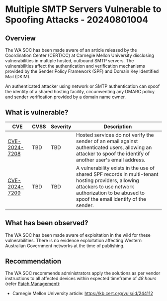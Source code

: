# Multiple SMTP Servers Vulnerable to Spoofing Attacks - 20240801004

## Overview

The WA SOC has been made aware of an article released by the Coordination Center (CERT/CC) at Carnegie Mellon University disclosing vulnerabilities in multiple hosted, outbound SMTP servers. The vulnerabilities affect the authentication and verification mechanisms provided by the Sender Policy Framework (SPF) and Domain Key Identified Mail (DKIM).

An authenticated attacker using network or SMTP authentication can spoof the identity of a shared hosting facility, circumventing any DMARC policy and sender verification provided by a domain name owner.

## What is vulnerable?

| CVE | CVSS | Severity | Description |
| --- | --- | --- | --- |
| [CVE-2024-7208](https://nvd.nist.gov/vuln/detail/CVE-2024-7208) | TBD | TBD | Hosted services do not verify the sender of an email against authenticated users, allowing an attacker to spoof the identify of another user's email address. |
| [CVE-2024-7209](https://nvd.nist.gov/vuln/detail/CVE-2024-7209) | TBD | TBD | A vulnerability exists in the use of shared SPF records in multi-tenant hosting providers, allowing attackers to use network authorization to be abused to spoof the email identify of the sender. |

## What has been observed?

The WA SOC has been made aware of exploitation in the wild for these vulnerabilities. There is no evidence exploitation affecting Western Australian Government networks at the time of publishing.

## Recommendation

The WA SOC recommends administrators apply the solutions as per vendor instructions to all affected devices within expected timeframe of *48 hours* (refer [Patch Management](../guidelines/patch-management.md)):

- Carnegie Mellon University article: <https://kb.cert.org/vuls/id/244112>
